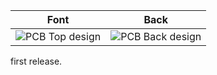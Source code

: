 |     Font      |     Back      |
| ------------- | ------------- |
|![PCB Top design](https://github.com/<<repo_name>>/releases/download/<<tag>>/<<ID>>_<<project_name>>_<<version>>_PCBdraw_Top.png)|![PCB Back design](https://github.com/<<repo_name>>/releases/download/<<tag>>/<<ID>>_<<project_name>>_<<version>>_PCBdraw_Back.png)|

first release.
